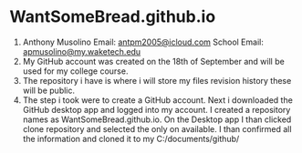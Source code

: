 # WantSomeBread.github.io

1. Anthony Musolino Email: antpm2005@icloud.com School Email: apmusolino@my.waketech.edu
2. My GitHub account was created on the 18th of September and will be used for my college course.
3. The repository i have is where i will store my files revision history these will be public.
4. The step i took were to create a GitHub account. Next i downloaded the GitHub desktop app and logged into my account. I created a repository names as WantSomeBread.github.io. On the Desktop app I than clicked clone repository and selected the only on available. I than confirmed all the information and cloned it to my C:/documents/github/
